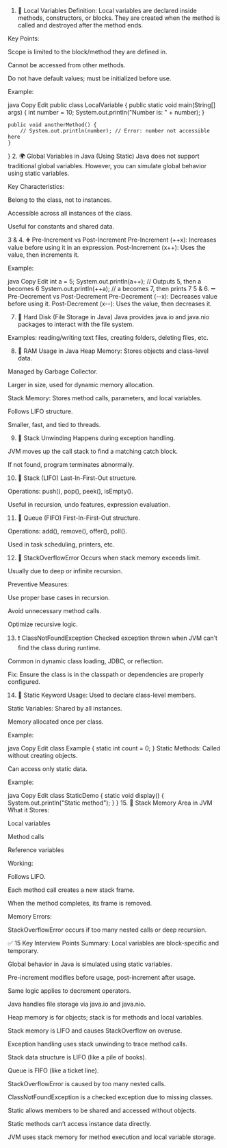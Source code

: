 1. 🧠 Local Variables
Definition:
Local variables are declared inside methods, constructors, or blocks. They are created when the method is called and destroyed after the method ends.

Key Points:

Scope is limited to the block/method they are defined in.

Cannot be accessed from other methods.

Do not have default values; must be initialized before use.

Example:

java
Copy
Edit
public class LocalVariable {
    public static void main(String[] args) {
        int number = 10;
        System.out.println("Number is: " + number);
    }

    public void anotherMethod() {
        // System.out.println(number); // Error: number not accessible here
    }
}
2. 🌍 Global Variables in Java (Using Static)
Java does not support traditional global variables.
However, you can simulate global behavior using static variables.

Key Characteristics:

Belong to the class, not to instances.

Accessible across all instances of the class.

Useful for constants and shared data.

3 & 4. ➕ Pre-Increment vs Post-Increment
Pre-Increment (++x): Increases value before using it in an expression.
Post-Increment (x++): Uses the value, then increments it.

Example:

java
Copy
Edit
int a = 5;
System.out.println(a++); // Outputs 5, then a becomes 6
System.out.println(++a); // a becomes 7, then prints 7
5 & 6. ➖ Pre-Decrement vs Post-Decrement
Pre-Decrement (--x): Decreases value before using it.
Post-Decrement (x--): Uses the value, then decreases it.

7. 💽 Hard Disk (File Storage in Java)
Java provides java.io and java.nio packages to interact with the file system.

Examples: reading/writing text files, creating folders, deleting files, etc.

8. 🧬 RAM Usage in Java
Heap Memory:
Stores objects and class-level data.

Managed by Garbage Collector.

Larger in size, used for dynamic memory allocation.

Stack Memory:
Stores method calls, parameters, and local variables.

Follows LIFO structure.

Smaller, fast, and tied to threads.

9. 🔄 Stack Unwinding
Happens during exception handling.

JVM moves up the call stack to find a matching catch block.

If not found, program terminates abnormally.

10. 🧱 Stack (LIFO)
Last-In-First-Out structure.

Operations: push(), pop(), peek(), isEmpty().

Useful in recursion, undo features, expression evaluation.

11. 🚶 Queue (FIFO)
First-In-First-Out structure.

Operations: add(), remove(), offer(), poll().

Used in task scheduling, printers, etc.

12. 🚫 StackOverflowError
Occurs when stack memory exceeds limit.

Usually due to deep or infinite recursion.

Preventive Measures:

Use proper base cases in recursion.

Avoid unnecessary method calls.

Optimize recursive logic.

13. ❗ ClassNotFoundException
Checked exception thrown when JVM can’t find the class during runtime.

Common in dynamic class loading, JDBC, or reflection.

Fix: Ensure the class is in the classpath or dependencies are properly configured.

14. 🧍 Static Keyword
Usage:
Used to declare class-level members.

Static Variables:
Shared by all instances.

Memory allocated once per class.

Example:

java
Copy
Edit
class Example {
    static int count = 0;
}
Static Methods:
Called without creating objects.

Can access only static data.

Example:

java
Copy
Edit
class StaticDemo {
    static void display() {
        System.out.println("Static method");
    }
}
15. 🧠 Stack Memory Area in JVM
What it Stores:

Local variables

Method calls

Reference variables

Working:

Follows LIFO.

Each method call creates a new stack frame.

When the method completes, its frame is removed.

Memory Errors:

StackOverflowError occurs if too many nested calls or deep recursion.

✅ 15 Key Interview Points Summary:
Local variables are block-specific and temporary.

Global behavior in Java is simulated using static variables.

Pre-increment modifies before usage, post-increment after usage.

Same logic applies to decrement operators.

Java handles file storage via java.io and java.nio.

Heap memory is for objects; stack is for methods and local variables.

Stack memory is LIFO and causes StackOverflow on overuse.

Exception handling uses stack unwinding to trace method calls.

Stack data structure is LIFO (like a pile of books).

Queue is FIFO (like a ticket line).

StackOverflowError is caused by too many nested calls.

ClassNotFoundException is a checked exception due to missing classes.

Static allows members to be shared and accessed without objects.

Static methods can’t access instance data directly.

JVM uses stack memory for method execution and local variable storage.
